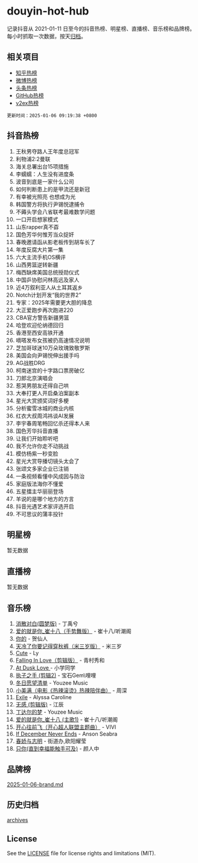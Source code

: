 # douyin-hot-hub

记录抖音从 2021-01-11 日至今的抖音热榜、明星榜、直播榜、音乐榜和品牌榜。每小时抓取一次数据，按天[归档](archives)。

## 相关项目

- [知乎热榜](https://github.com/lonnyzhang423/zhihu-hot-hub)
- [微博热榜](https://github.com/lonnyzhang423/weibo-hot-hub)
- [头条热榜](https://github.com/lonnyzhang423/toutiao-hot-hub)
- [GitHub热榜](https://github.com/lonnyzhang423/github-hot-hub)
- [v2ex热榜](https://github.com/lonnyzhang423/v2ex-hot-hub)


`更新时间：2025-01-06 09:19:38 +0800`

## 抖音热榜

1. 王秋男夺路人王年度总冠军
1. 利物浦2:2曼联
1. 海关总署出台15项措施
1. 李蠕蠕：人生没有进度条
1. 波音到底是一家什么公司
1. 如何判断患上的是甲流还是新冠
1. 有幸被光照亮 也想成为光
1. 韩国警方将执行尹锡悦逮捕令
1. 不薅头学会八省联考最难数学问题
1. 一口开启想家模式
1. 山东rapper真不孬
1. 国色芳华何惟芳当众捉奸
1. 春晚邀请函从影老板传到胡车长了
1. 年度反腐大片第一集
1. 六大主流手机OS横评
1. 山西男篮逆转新疆
1. 梅西缺席美国总统授勋仪式
1. 中国乒协慰问林高远及家人
1. 近4万叙利亚人从土耳其返乡
1. Notch计划开发“我的世界2”
1. 专家：2025年需要更大胆的降息
1. 大正爱跑步再次跑进220
1. CBA官方警告新疆男篮
1. 哈登欢迎伦纳德回归
1. 香港至西安高铁开通
1. 嘀嗒发布女孩被扔高速情况说明
1. 芝加哥球迷10万朵玫瑰致敬罗斯
1. 美国会向尹锡悦伸出援手吗
1. AG战胜DRG
1. 柯南迷宫的十字路口票房破亿
1. 刀郎北京演唱会
1. 惹哭男朋友还得自己哄
1. 大奉打更人开启桑泊案副本
1. 星光大赏颁奖词好多梗
1. 分析蜜雪冰城的商业内核
1. 红衣大叔周鸿祎谈AI发展
1. 李宇春周笔畅回忆杀还得本人来
1. 国色芳华抖音直播
1. 让我们开始聆听吧
1. 我不允许你走不动挑战
1. 模仿杨紫一秒变脸
1. 星光大赏导播切镜头太会了
1. 张颂文多家企业已注销
1. 一条视频看懂中风成因与防治
1. 家庭版法海你不懂爱
1. 五星擂主华丽丽登场
1. 羊说的是哪个地方的方言
1. 抖音光遇艺术家评选开启
1. 不可思议的蒲丰投针

## 明星榜

暂无数据

## 直播榜

暂无数据

## 音乐榜

1. [消散对白(圆梦版)](https://sf5-hl-cdn-tos.douyinstatic.com/obj/tos-cn-ve-2774/og4jB5I5IizzoZVAAAzWgBMAsMDWoArfwBOiFs) - 丁禹兮
1. [爱的就是你_崔十八（手势舞版）](https://sf5-hl-cdn-tos.douyinstatic.com/obj/tos-cn-ve-2774/oApB2AigNyB4sTw7JhBOikMAf0oDJzMWBuIrgm) - 崔十八/听潮阁
1. [你的](https://sf5-hl-cdn-tos.douyinstatic.com/obj/tos-cn-ve-2774/oYuIeKf42jB7sEV6B2upMdpYAgfrQWj0FeRegh) - 贺仙人
1. [天冷了你要记得穿秋裤（米三岁版）](https://sf5-hl-cdn-tos.douyinstatic.com/obj/tos-cn-ve-2774/oQlIwVIDWiZ6BQilAorS7MA0AgCkQDvcZAdm1) - 米三岁
1. [Cute](https://sf5-hl-cdn-tos.douyinstatic.com/obj/tos-cn-ve-2774/o4IbIzHWKAAB4wsS5qMBRiiAlEBGTpQRNfFvuo) - Ly
1. [Falling In Love（剪辑版）](https://sf5-hl-cdn-tos.douyinstatic.com/obj/tos-cn-ve-2774/o8ajpA8zzgBPahbBIO8AcKGBLJezFCRd1wfP9f) - 青村秀和
1. [ At Dusk  Love ](https://sf5-hl-cdn-tos.douyinstatic.com/obj/tos-cn-ve-2774/o8CrpCf5CaYgI4ZrtQgMQAFEfuGqNnRSDQAPBc) - 小学同学
1. [执子之手 (剪辑2)](https://sf5-hl-cdn-tos.douyinstatic.com/obj/tos-cn-ve-2774/oUoZLQjCc31XzqsBnBQUNgeKtYPBcgbFDwtfcu) - 宝石Gem\哩哩
1. [冬日愿望清单](https://sf5-hl-cdn-tos.douyinstatic.com/obj/tos-cn-ve-2774/oIIgUOeamCFCVAzxN6MFRLIBlLGpUqQxeeHrLE) - Youzee Music
1. [小美满（电影《热辣滚烫》热辣陪伴曲）](https://sf5-hl-cdn-tos.douyinstatic.com/obj/tos-cn-ve-2774/o0GAn2lSgfZIDUgtevCGDQYnFg4CwnrBaxbTZL) - 周深
1. [Exile](https://sf5-hl-cdn-tos.douyinstatic.com/obj/tos-cn-ve-2774/oYj4gAQTknKE3WW0Je8KGmQ7z1cA4FefwtbufD) - Alyssa Caroline
1. [无感 (剪辑版)](https://sf5-hl-cdn-tos.douyinstatic.com/obj/tos-cn-ve-2774/o0eIsUzJBDlQaQFC5OFlgbMEZC1TFYBftOBn6p) - 江辰
1. [丁达尔的梦](https://sf5-hl-cdn-tos.douyinstatic.com/obj/tos-cn-ve-2774/oMU3WirUZBVQkAC9ccG5P2IQirziZM2RTInUY) - Youzee Music
1. [爱的就是你_崔十八 (主歌1)](https://sf5-hl-cdn-tos.douyinstatic.com/obj/tos-cn-ve-2774/oI5BO5DhFZ6UTcNCnZaOCBLtZ7WIMQGfgnXf5E) - 崔十八/听潮阁
1. [开心往前飞（开心超人联盟主题曲）](https://sf5-hl-cdn-tos.douyinstatic.com/obj/tos-cn-ve-2774/9d8fb7c82cf1421fb93a9fe925275e0a) - VIVI
1. [If December Never Ends](https://sf5-hl-cdn-tos.douyinstatic.com/obj/tos-cn-ve-2774/oY1IQMoTgCFIBg8RZifyqlBBt1UFgitTYmxeOS) - Anson Seabra
1. [春娇与志明](https://sf5-hl-cdn-tos.douyinstatic.com/obj/tos-cn-ve-2774/e530d8fceb7044b39707d7f9ff54add1) - 街道办,欧阳耀莹
1. [只你(直到幸福能触手可及)](https://sf5-hl-cdn-tos.douyinstatic.com/obj/tos-cn-ve-2774/o0lBkRDzFTeaVSUz3ZZSCBVtZ5DIMQGfgmEAuE) - 颜人中

## 品牌榜

[2025-01-06-brand.md](archives/2025-01-06-brand.md)

## 历史归档

[archives](archives)

## License

See the [LICENSE](LICENSE) file for license rights and limitations (MIT).

